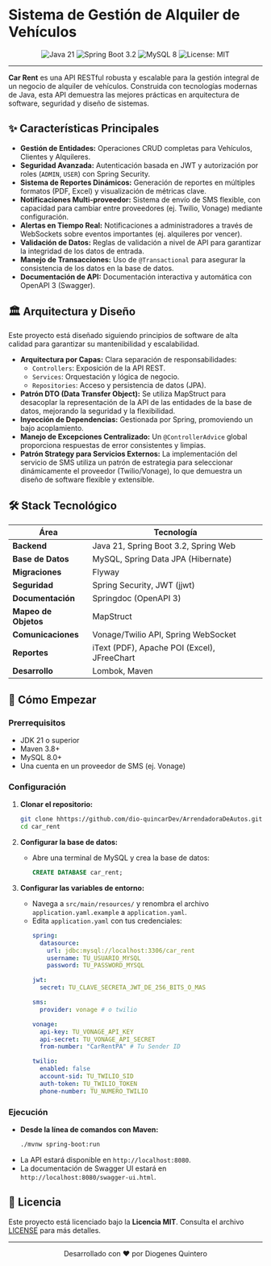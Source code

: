# Sistema de Gestión de Alquiler de Vehículos

<div align="center">
  <img src="https://img.shields.io/badge/Java-21-007396?style=for-the-badge&logo=openjdk&logoColor=white" alt="Java 21">
  <img src="https://img.shields.io/badge/Spring_Boot-3.2-6DB33F?style=for-the-badge&logo=spring&logoColor=white" alt="Spring Boot 3.2">
  <img src="https://img.shields.io/badge/MySQL-8-4479A1?style=for-the-badge&logo=mysql&logoColor=white" alt="MySQL 8">
  <img src="https://img.shields.io/badge/License-MIT-yellow.svg?style=for-the-badge" alt="License: MIT">
</div>

---

**Car Rent** es una API RESTful robusta y escalable para la gestión integral de un negocio de alquiler de vehículos. Construida con tecnologías modernas de Java, esta API demuestra las mejores prácticas en arquitectura de software, seguridad y diseño de sistemas.

## ✨ Características Principales

- **Gestión de Entidades:** Operaciones CRUD completas para Vehículos, Clientes y Alquileres.
- **Seguridad Avanzada:** Autenticación basada en JWT y autorización por roles (`ADMIN`, `USER`) con Spring Security.
- **Sistema de Reportes Dinámicos:** Generación de reportes en múltiples formatos (PDF, Excel) y visualización de métricas clave.
- **Notificaciones Multi-proveedor:** Sistema de envío de SMS flexible, con capacidad para cambiar entre proveedores (ej. Twilio, Vonage) mediante configuración.
- **Alertas en Tiempo Real:** Notificaciones a administradores a través de WebSockets sobre eventos importantes (ej. alquileres por vencer).
- **Validación de Datos:** Reglas de validación a nivel de API para garantizar la integridad de los datos de entrada.
- **Manejo de Transacciones:** Uso de `@Transactional` para asegurar la consistencia de los datos en la base de datos.
- **Documentación de API:** Documentación interactiva y automática con OpenAPI 3 (Swagger).

## 🏛️ Arquitectura y Diseño

Este proyecto está diseñado siguiendo principios de software de alta calidad para garantizar su mantenibilidad y escalabilidad.

- **Arquitectura por Capas:** Clara separación de responsabilidades:
    - `Controllers`: Exposición de la API REST.
    - `Services`: Orquestación y lógica de negocio.
    - `Repositories`: Acceso y persistencia de datos (JPA).
- **Patrón DTO (Data Transfer Object):** Se utiliza MapStruct para desacoplar la representación de la API de las entidades de la base de datos, mejorando la seguridad y la flexibilidad.
- **Inyección de Dependencias:** Gestionada por Spring, promoviendo un bajo acoplamiento.
- **Manejo de Excepciones Centralizado:** Un `@ControllerAdvice` global proporciona respuestas de error consistentes y limpias.
- **Patrón Strategy para Servicios Externos:** La implementación del servicio de SMS utiliza un patrón de estrategia para seleccionar dinámicamente el proveedor (Twilio/Vonage), lo que demuestra un diseño de software flexible y extensible.

## 🛠️ Stack Tecnológico

| Área                | Tecnología                                       |
| ------------------- | ------------------------------------------------ |
| **Backend**         | Java 21, Spring Boot 3.2, Spring Web             |
| **Base de Datos**   | MySQL, Spring Data JPA (Hibernate)               |
| **Migraciones**     | Flyway                                           |
| **Seguridad**       | Spring Security, JWT (jjwt)                      |
| **Documentación**   | Springdoc (OpenAPI 3)                            |
| **Mapeo de Objetos**| MapStruct                                        |
| **Comunicaciones**  | Vonage/Twilio API, Spring WebSocket              |
| **Reportes**        | iText (PDF), Apache POI (Excel), JFreeChart      |
| **Desarrollo**      | Lombok, Maven                                    |

## 🚀 Cómo Empezar

### Prerrequisitos

- JDK 21 o superior
- Maven 3.8+
- MySQL 8.0+
- Una cuenta en un proveedor de SMS (ej. Vonage)

### Configuración

1.  **Clonar el repositorio:**
    ```bash
    git clone hhttps://github.com/dio-quincarDev/ArrendadoraDeAutos.git
    cd car_rent
    ```

2.  **Configurar la base de datos:**
    - Abre una terminal de MySQL y crea la base de datos:
      ```sql
      CREATE DATABASE car_rent;
      ```

3.  **Configurar las variables de entorno:**
    - Navega a `src/main/resources/` y renombra el archivo `application.yaml.example` a `application.yaml`.
    - Edita `application.yaml` con tus credenciales:
      ```yaml
      spring:
        datasource:
          url: jdbc:mysql://localhost:3306/car_rent
          username: TU_USUARIO_MYSQL
          password: TU_PASSWORD_MYSQL
      
      jwt:
        secret: TU_CLAVE_SECRETA_JWT_DE_256_BITS_O_MAS
      
      sms:
        provider: vonage # o twilio
      
      vonage:
        api-key: TU_VONAGE_API_KEY
        api-secret: TU_VONAGE_API_SECRET
        from-number: "CarRentPA" # Tu Sender ID
      
      twilio:
        enabled: false
        account-sid: TU_TWILIO_SID
        auth-token: TU_TWILIO_TOKEN
        phone-number: TU_NUMERO_TWILIO
      ```

### Ejecución

- **Desde la línea de comandos con Maven:**
  ```bash
  ./mvnw spring-boot:run
  ```
- La API estará disponible en `http://localhost:8080`.
- La documentación de Swagger UI estará en `http://localhost:8080/swagger-ui.html`.

## 📄 Licencia

Este proyecto está licenciado bajo la **Licencia MIT**. Consulta el archivo [LICENSE](LICENSE) para más detalles.

---
<div align="center">
  Desarrollado con ❤️ por Diogenes Quintero
</div>